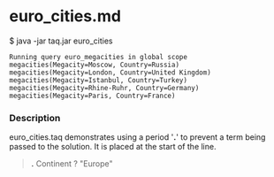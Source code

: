 # euro_cities.md

$ java -jar taq.jar euro_cities

```
Running query euro_megacities in global scope 
megacities(Megacity=Moscow, Country=Russia)
megacities(Megacity=London, Country=United Kingdom)
megacities(Megacity=Istanbul, Country=Turkey)
megacities(Megacity=Rhine-Ruhr, Country=Germany)
megacities(Megacity=Paris, Country=France)
```

### Description

euro_cities.taq demonstrates using a period '**.**' to prevent a term being passed 
to the solution. It is placed at the start of the line.

> **.** Continent ? "Europe"